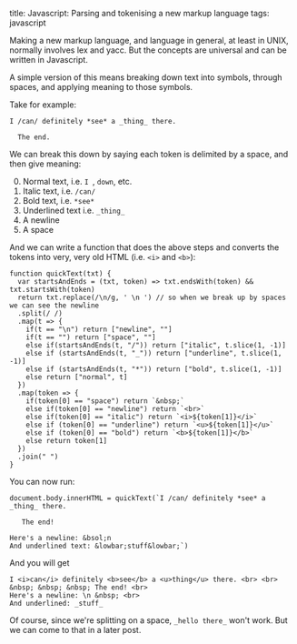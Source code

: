 title: Javascript: Parsing and tokenising a new markup language
tags: javascript

Making a new markup language, and language in general, at least in UNIX, normally involves lex and yacc. But the concepts are universal and can be written in Javascript.

A simple version of this means breaking down text into symbols, through spaces, and applying meaning to those symbols.

Take for example:

```
I /can/ definitely *see* a _thing_ there.

  The end.
```

We can break this down by saying each token is delimited by a space, and then give meaning:

0. Normal text, i.e. `I `, ` down `, etc.
0. Italic text, i.e. `/can/`
0. Bold text, i.e. `*see*`
0. Underlined text i.e. `_thing_`
0. A newline
0. A space

And we can write a function that does the above steps and converts the tokens into very, very old HTML (i.e. `<i>` and `<b>`):

```
function quickText(txt) {
  var startsAndEnds = (txt, token) => txt.endsWith(token) && txt.startsWith(token)
  return txt.replace(/\n/g, ' \n ') // so when we break up by spaces we can see the newline
  .split(/ /)
  .map(t => {
    if(t == "\n") return ["newline", ""]
    if(t == "") return ["space", ""]
    else if(startsAndEnds(t, "/")) return ["italic", t.slice(1, -1)]
    else if (startsAndEnds(t, "_")) return ["underline", t.slice(1, -1)]
    else if (startsAndEnds(t, "*")) return ["bold", t.slice(1, -1)]
    else return ["normal", t]
  })
  .map(token => {
    if(token[0] == "space") return `&nbsp;`
    else if(token[0] == "newline") return `<br>`
    else if(token[0] == "italic") return `<i>${token[1]}</i>`
    else if (token[0] == "underline") return `<u>${token[1]}</u>`
    else if (token[0] == "bold") return `<b>${token[1]}</b>`
    else return token[1]
  })
  .join(" ")
}
```

You can now run:

```
document.body.innerHTML = quickText(`I /can/ definitely *see* a _thing_ there.

   The end!

Here's a newline: &bsol;n
And underlined text: &lowbar;stuff&lowbar;`)
```

And you will get 

```
I <i>can</i> definitely <b>see</b> a <u>thing</u> there. <br> <br> 
&nbsp; &nbsp; &nbsp; The end! <br>
Here's a newline: \n &nbsp; <br> 
And underlined: _stuff_
```

Of course, since we're splitting on a space, `_hello there_` won't work. But we can come to that in a later post.
